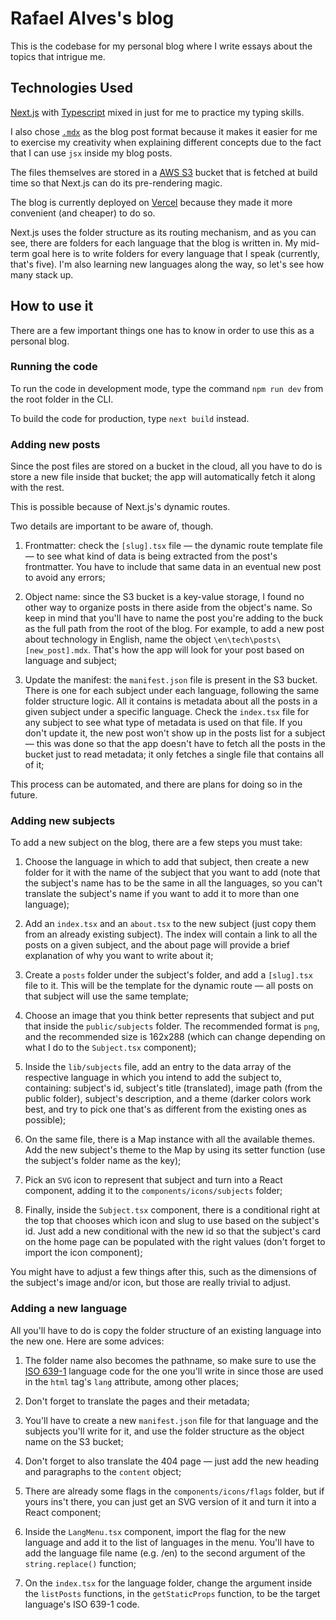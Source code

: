 # Rafael Alves's blog

This is the codebase for my personal blog where I write essays about the topics that intrigue me. 

## Technologies Used

[Next.js](https://nextjs.org) with [Typescript](https://www.typescriptlang.org/) mixed in just for me to practice my typing skills.

I also chose [`.mdx`](https://mdxjs.com/) as the blog post format because it makes it easier for me to exercise my creativity when explaining different concepts due to the fact that I can use `jsx` inside my blog posts.

The files themselves are stored in a [AWS S3](https://aws.amazon.com/s3/) bucket that is fetched at build time so that Next.js can do its pre-rendering magic.

The blog is currently deployed on [Vercel](https://vercel.com) because they made it more convenient (and cheaper) to do so.

Next.js uses the folder structure as its routing mechanism, and as you can see, there are folders for each language that the blog is written in. My mid-term goal here is to write folders for every language that I speak (currently, that's five). I'm also learning new languages along the way, so let's see how many stack up.

## How to use it

There are a few important things one has to know in order to use this as a personal blog.

### Running the code

To run the code in development mode, type the command `npm run dev` from the root folder in the CLI.

To build the code for production, type `next build` instead.

### Adding new posts

Since the post files are stored on a bucket in the cloud, all you have to do is store a new file inside that bucket; the app will automatically fetch it along with the rest.

This is possible because of Next.js's dynamic routes.

Two details are important to be aware of, though.

1. Frontmatter: check the `[slug].tsx` file — the dynamic route template file — to see what kind of data is being extracted from the post's frontmatter. You have to include that same data in an eventual new post to avoid any errors;

2. Object name: since the S3 bucket is a key-value storage, I found no other way to organize posts in there aside from the object's name. So keep in mind that you'll have to name the post you're adding to the buck as the full path from the root of the blog. For example, to add a new post about technology in English, name the object `\en\tech\posts\[new_post].mdx`. That's how the app will look for your post based on language and subject;

3. Update the manifest: the `manifest.json` file is present in the S3 bucket. There is one for each subject under each language, following the same folder structure logic. All it contains is metadata about all the posts in a given subject under a specific language. Check the `index.tsx` file for any subject to see what type of metadata is used on that file. If you don't update it, the new post won't show up in the posts list for a subject — this was done so that the app doesn't have to fetch all the posts in the bucket just to read metadata; it only fetches a single file that contains all of it;

This process can be automated, and there are plans for doing so in the future.

### Adding new subjects

To add a new subject on the blog, there are a few steps you must take:

1. Choose the language in which to add that subject, then create a new folder for it with the name of the subject that you want to add (note that the subject's name has to be the same in all the languages, so you can't translate the subject's name if you want to add it to more than one language);

2. Add an `index.tsx` and an `about.tsx` to the new subject (just copy them from an already existing subject). The index will contain a link to all the posts on a given subject, and the about page will provide a brief explanation of why you want to write about it;

3. Create a `posts` folder under the subject's folder, and add a `[slug].tsx` file to it. This will be the template for the dynamic route — all posts on that subject will use the same template;

4. Choose an image that you think better represents that subject and put that inside the `public/subjects` folder. The recommended format is `png`, and the recommended size is 162x288 (which can change depending on what I do to the `Subject.tsx` component);

5. Inside the `lib/subjects` file, add an entry to the data array of the respective language in which you intend to add the subject to, containing: subject's id, subject's title (translated), image path (from the public folder), subject's description, and a theme (darker colors work best, and try to pick one that's as different from the existing ones as possible);

6. On the same file, there is a Map instance with all the available themes. Add the new subject's theme to the Map by using its setter function (use the subject's folder name as the key);

7. Pick an `SVG` icon to represent that subject and turn into a React component, adding it to the `components/icons/subjects` folder;

8. Finally, inside the `Subject.tsx` component, there is a conditional right at the top that chooses which icon and slug to use based on the subject's id. Just add a new conditional with the new id so that the subject's card on the home page can be populated with the right values (don't forget to import the icon component);

You might have to adjust a few things after this, such as the dimensions of the subject's image and/or icon, but those are really trivial to adjust.

### Adding a new language

All you'll have to do is copy the folder structure of an existing language into the new one. Here are some advices:

1. The folder name also becomes the pathname, so make sure to use the [ISO 639-1](https://en.wikipedia.org/wiki/List_of_ISO_639-1_codes) language code for the one you'll write in since those are used in the `html` tag's `lang` attribute, among other places;

2. Don't forget to translate the pages and their metadata;

3. You'll have to create a new `manifest.json` file for that language and the subjects you'll write for it, and use the folder structure as the object name on the S3 bucket;

4. Don't forget to also translate the 404 page — just add the new heading and paragraphs to the `content` object;

5. There are already some flags in the `components/icons/flags` folder, but if yours ins't there, you can just get an SVG version of it and turn it into a React component;

6. Inside the `LangMenu.tsx` component, import the flag for the new language and add it to the list of languages in the menu. You'll have to add the language file name (e.g. /en) to the second argument of the `string.replace()` function;

7. On the `index.tsx` for the language folder, change the argument inside the `listPosts` functions, in the `getStaticProps` function, to be the target language's ISO 639-1 code.